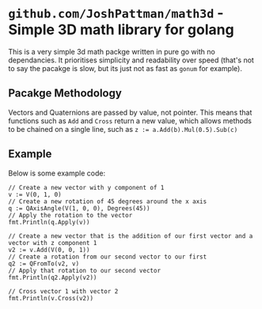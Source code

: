 # `github.com/JoshPattman/math3d` - Simple 3D math library for golang
This is a very simple 3d math packge written in pure go with no dependancies. It prioritises simplicity and readability over speed (that's not to say the pacakge is slow, but its just not as fast as `gonum` for example).
## Pacakge Methodology
Vectors and Quaternions are passed by value, not pointer. This means that functions such as `Add` and `Cross` return a new value, which allows methods to be chained on a single line, such as `z := a.Add(b).Mul(0.5).Sub(c)`
## Example
Below is some example code:
```golang
// Create a new vector with y component of 1
v := V(0, 1, 0)
// Create a new rotation of 45 degrees around the x axis
q := QAxisAngle(V(1, 0, 0), Degrees(45))
// Apply the rotation to the vector
fmt.Println(q.Apply(v))

// Create a new vector that is the addition of our first vector and a vector with z component 1
v2 := v.Add(V(0, 0, 1))
// Create a rotation from our second vector to our first
q2 := QFromTo(v2, v)
// Apply that rotation to our second vector
fmt.Println(q2.Apply(v2))

// Cross vector 1 with vector 2
fmt.Println(v.Cross(v2))
```
